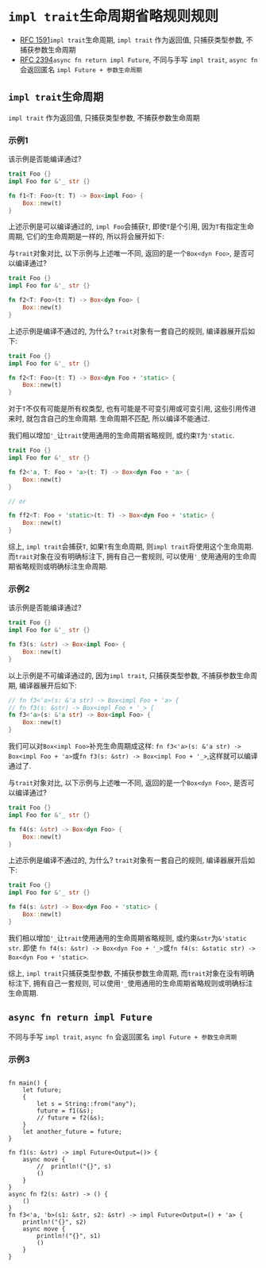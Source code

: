 # `impl trait`生命周期省略规则规则

- [RFC 1591]`impl trait`生命周期, `impl trait` 作为返回值, 只捕获类型参数, 不捕获参数生命周期
- [RFC 2394]`async fn return impl Future`, 不同与手写 `impl trait`, `async fn` 会返回匿名 `impl Future + 参数生命周期`

## `impl trait`生命周期

`impl trait` 作为返回值, 只捕获类型参数, 不捕获参数生命周期

### 示例1

该示例是否能编译通过?

```rust
trait Foo {}
impl Foo for &'_ str {}

fn f1<T: Foo>(t: T) -> Box<impl Foo> {
    Box::new(t)
}
```

上述示例是可以编译通过的, `impl Foo`会捕获`T`, 即使`T`是个引用, 因为`T`有指定生命周期, 它们的生命周期是一样的, 所以将会展开如下:

与`trait`对象对比, 以下示例与上述唯一不同, 返回的是一个`Box<dyn Foo>`, 是否可以编译通过?

```rust
trait Foo {}
impl Foo for &'_ str {}

fn f2<T: Foo>(t: T) -> Box<dyn Foo> {
    Box::new(t)
}
```

上述示例是编译不通过的, 为什么? `trait`对象有一套自己的规则, 编译器展开后如下:

```rust
trait Foo {}
impl Foo for &'_ str {}

fn f2<T: Foo>(t: T) -> Box<dyn Foo + 'static> {
    Box::new(t)
}
```

对于`T`不仅有可能是所有权类型, 也有可能是不可变引用或可变引用, 这些引用传进来时, 就包含自己的生命周期.
生命周期不匹配, 所以编译不能通过.

我们相以增加`'_`让`trait`使用通用的生命周期省略规则, 或约束`T`为`'static`.

```rust
trait Foo {}
impl Foo for &'_ str {}

fn f2<'a, T: Foo + 'a>(t: T) -> Box<dyn Foo + 'a> {
    Box::new(t)
}

// or

fn ff2<T: Foo + 'static>(t: T) -> Box<dyn Foo + 'static> {
    Box::new(t)
}
```

综上, `impl trait`会捕获`T`, 如果`T`有生命周期, 则`impl trait`将使用这个生命周期.
而`trait`对象在没有明确标注下, 拥有自己一套规则, 可以使用`'_`使用通用的生命周期省略规则或明确标注生命周期.

### 示例2

该示例是否能编译通过?

```rust
trait Foo {}
impl Foo for &'_ str {}

fn f3(s: &str) -> Box<impl Foo> {
    Box::new(t)
}
```

以上示例是不可编译通过的, 因为`impl trait`, 只捕获类型参数, 不捕获参数生命周期, 编译器展开后如下:

```rust
// fn f3<'a>(s: &'a str) -> Box<impl Foo + 'a> {
// fn f3(s: &str) -> Box<impl Foo + '_> {
fn f3<'a>(s: &'a str) -> Box<impl Foo> {
    Box::new(t)
}
```

我们可以对`Box<impl Foo>`补充生命周期成这样: `fn f3<'a>(s: &'a str) -> Box<impl Foo + 'a>`或`fn f3(s: &str) -> Box<impl Foo + '_>`,这样就可以编译通过了.

与`trait`对象对比, 以下示例与上述唯一不同, 返回的是一个`Box<dyn Foo>`, 是否可以编译通过?

```rust
trait Foo {}
impl Foo for &'_ str {}

fn f4(s: &str) -> Box<dyn Foo> {
    Box::new(t)
}
```

上述示例是编译不通过的, 为什么? `trait`对象有一套自己的规则, 编译器展开后如下:

```rust
trait Foo {}
impl Foo for &'_ str {}

fn f4(s: &str) -> Box<dyn Foo + 'static> {
    Box::new(t)
}
```

我们相以增加`'_`让`trait`使用通用的生命周期省略规则, 或约束`&str`为`&'static str`.
即使
`fn f4(s: &str) -> Box<dyn Foo + '_>`或`fn f4(s: &static str) -> Box<dyn Foo + 'static>`.

综上, `impl trait`只捕获类型参数, 不捕获参数生命周期, 而`trait`对象在没有明确标注下, 拥有自己一套规则, 可以使用`'_`使用通用的生命周期省略规则或明确标注生命周期.

## `async fn return impl Future`

不同与手写 `impl trait`, `async fn` 会返回匿名 `impl Future + 参数生命周期`

### 示例3

```rust,editable

fn main() {
    let future;
    {
        let s = String::from("any");
        future = f1(&s);
        // future = f2(&s);
    }
    let another_future = future;
}

fn f1(s: &str) -> impl Future<Output=()> {
    async move {
        //  println!("{}", s)
        ()
    }
}
async fn f2(s: &str) -> () {
    ()
}
fn f3<'a, 'b>(s1: &str, s2: &str) -> impl Future<Output=() + 'a> {
    println!("{}", s2)
    async move {
        println!("{}", s1)
        ()
    }
}
```

[RFC 1591]: https://github.com/rust-lang/rfcs/blob/master/text/1951-expand-impl-trait.md
[RFC 2394]: https://github.com/rust-lang/rfcs/blob/master/text/2394-async_await.md
